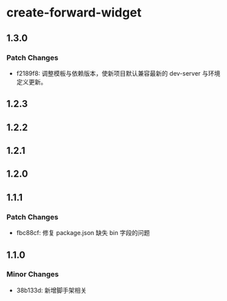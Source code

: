 # create-forward-widget

## 1.3.0

### Patch Changes

- f2189f8: 调整模板与依赖版本，使新项目默认兼容最新的 dev-server 与环境定义更新。

## 1.2.3

## 1.2.2

## 1.2.1

## 1.2.0

## 1.1.1

### Patch Changes

- fbc88cf: 修复 package.json 缺失 bin 字段的问题

## 1.1.0

### Minor Changes

- 38b133d: 新增脚手架相关
